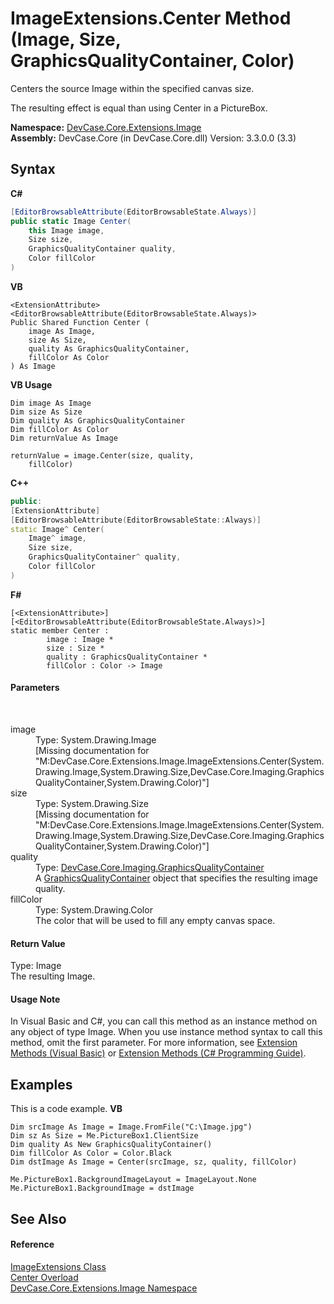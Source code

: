# ImageExtensions.Center Method (Image, Size, GraphicsQualityContainer, Color)
 

Centers the source Image within the specified canvas size. 

 The resulting effect is equal than using Center in a PictureBox.

**Namespace:**&nbsp;<a href="N_DevCase_Core_Extensions_Image">DevCase.Core.Extensions.Image</a><br />**Assembly:**&nbsp;DevCase.Core (in DevCase.Core.dll) Version: 3.3.0.0 (3.3)

## Syntax

**C#**<br />
``` C#
[EditorBrowsableAttribute(EditorBrowsableState.Always)]
public static Image Center(
	this Image image,
	Size size,
	GraphicsQualityContainer quality,
	Color fillColor
)
```

**VB**<br />
``` VB
<ExtensionAttribute>
<EditorBrowsableAttribute(EditorBrowsableState.Always)>
Public Shared Function Center ( 
	image As Image,
	size As Size,
	quality As GraphicsQualityContainer,
	fillColor As Color
) As Image
```

**VB Usage**<br />
``` VB Usage
Dim image As Image
Dim size As Size
Dim quality As GraphicsQualityContainer
Dim fillColor As Color
Dim returnValue As Image

returnValue = image.Center(size, quality, 
	fillColor)
```

**C++**<br />
``` C++
public:
[ExtensionAttribute]
[EditorBrowsableAttribute(EditorBrowsableState::Always)]
static Image^ Center(
	Image^ image, 
	Size size, 
	GraphicsQualityContainer^ quality, 
	Color fillColor
)
```

**F#**<br />
``` F#
[<ExtensionAttribute>]
[<EditorBrowsableAttribute(EditorBrowsableState.Always)>]
static member Center : 
        image : Image * 
        size : Size * 
        quality : GraphicsQualityContainer * 
        fillColor : Color -> Image 

```


#### Parameters
&nbsp;<dl><dt>image</dt><dd>Type: System.Drawing.Image<br />\[Missing <param name="image"/> documentation for "M:DevCase.Core.Extensions.Image.ImageExtensions.Center(System.Drawing.Image,System.Drawing.Size,DevCase.Core.Imaging.GraphicsQualityContainer,System.Drawing.Color)"\]</dd><dt>size</dt><dd>Type: System.Drawing.Size<br />\[Missing <param name="size"/> documentation for "M:DevCase.Core.Extensions.Image.ImageExtensions.Center(System.Drawing.Image,System.Drawing.Size,DevCase.Core.Imaging.GraphicsQualityContainer,System.Drawing.Color)"\]</dd><dt>quality</dt><dd>Type: <a href="T_DevCase_Core_Imaging_GraphicsQualityContainer">DevCase.Core.Imaging.GraphicsQualityContainer</a><br />A <a href="T_DevCase_Core_Imaging_GraphicsQualityContainer">GraphicsQualityContainer</a> object that specifies the resulting image quality.</dd><dt>fillColor</dt><dd>Type: System.Drawing.Color<br />The color that will be used to fill any empty canvas space.</dd></dl>

#### Return Value
Type: Image<br />The resulting Image.

#### Usage Note
In Visual Basic and C#, you can call this method as an instance method on any object of type Image. When you use instance method syntax to call this method, omit the first parameter. For more information, see <a href="https://docs.microsoft.com/dotnet/visual-basic/programming-guide/language-features/procedures/extension-methods">Extension Methods (Visual Basic)</a> or <a href="https://docs.microsoft.com/dotnet/csharp/programming-guide/classes-and-structs/extension-methods">Extension Methods (C# Programming Guide)</a>.

## Examples
This is a code example. 
**VB**<br />
``` VB
Dim srcImage As Image = Image.FromFile("C:\Image.jpg")
Dim sz As Size = Me.PictureBox1.ClientSize
Dim quality As New GraphicsQualityContainer()
Dim fillColor As Color = Color.Black
Dim dstImage As Image = Center(srcImage, sz, quality, fillColor)

Me.PictureBox1.BackgroundImageLayout = ImageLayout.None
Me.PictureBox1.BackgroundImage = dstImage
```


## See Also


#### Reference
<a href="T_DevCase_Core_Extensions_Image_ImageExtensions">ImageExtensions Class</a><br /><a href="Overload_DevCase_Core_Extensions_Image_ImageExtensions_Center">Center Overload</a><br /><a href="N_DevCase_Core_Extensions_Image">DevCase.Core.Extensions.Image Namespace</a><br />